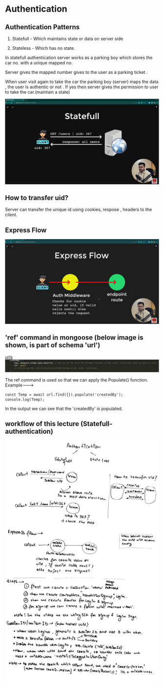 # Authentication

## Authentication Patterns
1. Statefull - Which maintains state or data on server side

2. Stateless - Which has no state.

In statefull authentication server works as a parking boy which stores the car no. with a unique mapped no.

Server gives the mapped number gives to the user as a parking ticket .

When user visit again to take the car the parking boy (server) maps the data , the user is authentic or not . If yes then server gives the permission to user to take the car.(maintain a state)


![statefull authentication](./images/stateful.png)

## How to transfer uid?

Server can transfer the unique id using cookies, respose , headers to the cilent.

## Express Flow

![express flow works](./images/expressflow.png)

## 'ref' command in mongoose (below image is shown, is part of schema 'url')
[urls](./models/url.js)
![image](./ref%20command%20in%20mongoose.png)

The ref command is used so that we can apply the Populate() function.
Example--->
```
const Temp = await url.find({}).populate('createdBy');
console.log(Temp);
```
In the output we can see that the 'createdBy' is populated.

## workflow of this lecture (Statefull-authentication)

![notes](./notes.jpeg)